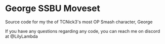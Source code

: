 # George SSBU Moveset
Source code for my the of TCNick3's most OP Smash character, George

If you have any questions regarding any code, you can reach me on discord at @LilyLambda
